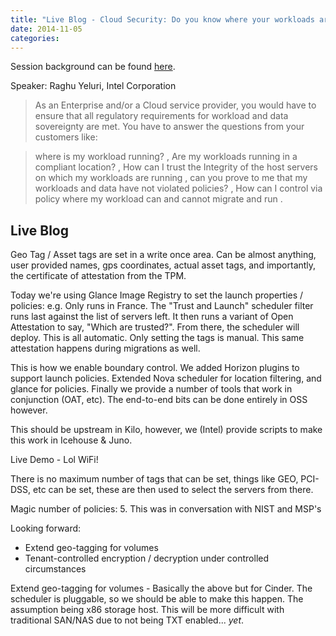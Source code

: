 ```yaml
---
title: "Live Blog - Cloud Security: Do you know where your workloads are running?"
date: 2014-11-05
categories: 
---
```


Session background can be found [here](https://openstacksummitnovember2014paris.sched.org/event/98e55a657e2e78e8beacaaacde714a0f).

Speaker: Raghu Yeluri, Intel Corporation

> As an Enterprise and/or a Cloud service provider, you would have to ensure that all regulatory requirements for workload and data sovereignty are met.   You have to answer the questions from your customers like:

>where is my workload running? ,  Are my workloads running in a compliant location? ,  How can I trust the Integrity of the host servers on which my workloads are running , can you prove to me that my workloads and data have not violated policies? , How can I control via policy where my workload can and cannot migrate and run .

## Live Blog

Geo Tag / Asset tags are set in a write once area. Can be almost anything, user provided names, gps coordinates, actual asset tags, and importantly, the certificate of attestation from the TPM.

Today we're using Glance Image Registry to set the launch properties / policies: e.g. Only runs in France. The "Trust and Launch" scheduler filter runs last against the list of servers left. It then runs a variant of Open Attestation to say, "Which are trusted?". From there, the scheduler will deploy. This is all automatic. Only setting the tags is manual. This same attestation happens during migrations as well.

This is how we enable boundary control. We added Horizon plugins to support launch policies. Extended Nova scheduler for location filtering, and glance for policies. Finally we provide a number of tools that work in conjunction (OAT, etc). The end-to-end bits can be done entirely in OSS however.

This should be upstream in Kilo, however, we (Intel) provide scripts to make this work in Icehouse & Juno.

Live Demo - Lol WiFi!

There is no maximum number of tags that can be set, things like GEO, PCI-DSS, etc can be set, these are then used to select the servers from there.

Magic number of policies: 5. This was in conversation with NIST and MSP's

Looking forward:

- Extend geo-tagging for volumes
- Tenant-controlled encryption / decryption under controlled circumstances

Extend geo-tagging for volumes - Basically the above but for Cinder. The scheduler is pluggable, so we should be able to make this happen. The assumption being x86 storage host. This will be more difficult with traditional SAN/NAS due to not being TXT enabled... *yet*.